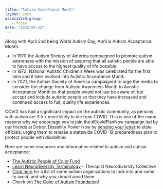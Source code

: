 ```yaml
---
title: "Autism Acceptance Month"
layout: post
associated-group:
   - fccan
date: "2022-04-22"
---
```


Along with April 2nd being World Autism Day, April is Autism Acceptance Month.

- In 1970 the Autism Society of America campaigned to promote autism awareness with the mission of assuring that all autistic people are able to have access to the highest quality of life possible.
- In 1972, National Autistic Children’s Week was celebrated for the first time and it later evolved into Autistic Acceptance Month.
- In 2021, the Autism Society of America campaigned to urge the media to consider the change from Autistic Awareness Month to Autistic Acceptance Month so that people would not just be aware of, but accept and include autistic people so that they have increased and continued access to full, quality life experiences.    

COVID has had a significant impact on the autistic community, as persons with autism are 3.5 x more likely to die from COVID. This is one of the many reasons why we encourage you to join the #CovidPlanNow campaign led by our friends at Detroit Disability Power Now by [sending your letter](https://click.everyaction.com/k/44400442/341420263/-1428777608?emci=9d0fd78f-98ba-ec11-997e-281878b83d8a&emdi=ea000000-0000-0000-0000-000000000001&ceid=&nvep=ew0KICAiVGVuYW50VXJpIjogIm5ncHZhbjovL3Zhbi9FQS9FQTAwMy8xLzc1MzY1IiwNCiAgIkRpc3RyaWJ1dGlvblVuaXF1ZUlkIjogImE3ZWNlYjUyLWI3YzEtZWMxMS05OTdlLTI4MTg3OGI4M2Q4YSIsDQogICJFbWFpbEFkZHJlc3MiOiAic2hpcmxleS5tay5sZXVuZ0BnbWFpbC5jb20iDQp9&hmac=Qj6SA-ubl4W1NiCf6dC_b9nmL5umTYW31Eq7wV1IIyY=) to state officials, urging them to release a statewide COVID-19 preparedness plan to protect people with disabilities.

Here are some resources and information related to autism and autism acceptance:

- [The Autistic People of Color Fund](https://click.everyaction.com/k/44400443/341420264/-1270974188?nvep=ew0KICAiVGVuYW50VXJpIjogIm5ncHZhbjovL3Zhbi9FQS9FQTAwMy8xLzc1MzY1IiwNCiAgIkRpc3RyaWJ1dGlvblVuaXF1ZUlkIjogImE3ZWNlYjUyLWI3YzEtZWMxMS05OTdlLTI4MTg3OGI4M2Q4YSIsDQogICJFbWFpbEFkZHJlc3MiOiAic2hpcmxleS5tay5sZXVuZ0BnbWFpbC5jb20iDQp9&hmac=Qj6SA-ubl4W1NiCf6dC_b9nmL5umTYW31Eq7wV1IIyY=&emci=854ea637-2dc0-ec11-997e-281878b83d8a&emdi=a7eceb52-b7c1-ec11-997e-281878b83d8a&ceid=9397376) 
- [Learn Neurodiversity Terminology](https://click.everyaction.com/k/44400444/341420265/-2006396798?nvep=ew0KICAiVGVuYW50VXJpIjogIm5ncHZhbjovL3Zhbi9FQS9FQTAwMy8xLzc1MzY1IiwNCiAgIkRpc3RyaWJ1dGlvblVuaXF1ZUlkIjogImE3ZWNlYjUyLWI3YzEtZWMxMS05OTdlLTI4MTg3OGI4M2Q4YSIsDQogICJFbWFpbEFkZHJlc3MiOiAic2hpcmxleS5tay5sZXVuZ0BnbWFpbC5jb20iDQp9&hmac=Qj6SA-ubl4W1NiCf6dC_b9nmL5umTYW31Eq7wV1IIyY=&emci=854ea637-2dc0-ec11-997e-281878b83d8a&emdi=a7eceb52-b7c1-ec11-997e-281878b83d8a&ceid=9397376) - Therapist Neurodiversity Collective
- [Click here](https://click.everyaction.com/k/44400445/341420266/68582392?nvep=ew0KICAiVGVuYW50VXJpIjogIm5ncHZhbjovL3Zhbi9FQS9FQTAwMy8xLzc1MzY1IiwNCiAgIkRpc3RyaWJ1dGlvblVuaXF1ZUlkIjogImE3ZWNlYjUyLWI3YzEtZWMxMS05OTdlLTI4MTg3OGI4M2Q4YSIsDQogICJFbWFpbEFkZHJlc3MiOiAic2hpcmxleS5tay5sZXVuZ0BnbWFpbC5jb20iDQp9&hmac=Qj6SA-ubl4W1NiCf6dC_b9nmL5umTYW31Eq7wV1IIyY=&emci=854ea637-2dc0-ec11-997e-281878b83d8a&emdi=a7eceb52-b7c1-ec11-997e-281878b83d8a&ceid=9397376) for a list of some autism organizations to look into and some to avoid, and why you should avoid them
- Check out [The Color of Autism Foundation](https://click.everyaction.com/k/44400446/341420267/90378245?nvep=ew0KICAiVGVuYW50VXJpIjogIm5ncHZhbjovL3Zhbi9FQS9FQTAwMy8xLzc1MzY1IiwNCiAgIkRpc3RyaWJ1dGlvblVuaXF1ZUlkIjogImE3ZWNlYjUyLWI3YzEtZWMxMS05OTdlLTI4MTg3OGI4M2Q4YSIsDQogICJFbWFpbEFkZHJlc3MiOiAic2hpcmxleS5tay5sZXVuZ0BnbWFpbC5jb20iDQp9&hmac=Qj6SA-ubl4W1NiCf6dC_b9nmL5umTYW31Eq7wV1IIyY=&emci=854ea637-2dc0-ec11-997e-281878b83d8a&emdi=a7eceb52-b7c1-ec11-997e-281878b83d8a&ceid=9397376)!
